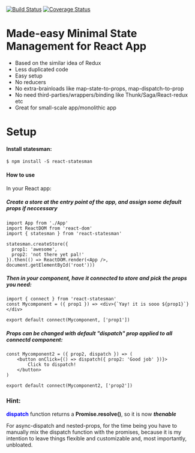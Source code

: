 [![Build Status](https://travis-ci.org/vutran1710/statesman.svg?branch=master)](https://travis-ci.org/vutran1710/statesman)
[![Coverage Status](https://coveralls.io/repos/github/vutran1710/statesman/badge.svg?branch=master)](https://coveralls.io/github/vutran1710/statesman?branch=master)

# Made-easy Minimal State Management for React App
- Based on the similar idea of Redux
- Less duplicated code
- Easy setup
- No reducers
- No extra-brainloads like map-state-to-props, map-dispatch-to-prop
- No need third-parties/wrappers/binding like Thunk/Saga/React-redux etc
- Great for small-scale app/monolithic app

# Setup

#### Install statesman:
```
$ npm install -S react-statesman
```

#### How to use
In your React app:
##### Create a store at the entry point of the app, and assign some default props if neccessary
```
import App from './App'
import ReactDOM from 'react-dom'
import { statesman } from 'react-statesman'

statesman.createStore({
  prop1: 'awesome',
  prop2: 'not there yet pal!'
}).then(() => ReactDOM.render(<App />, document.getElementById('root')))
```
##### Then in your component, have it connected to store and pick the props you need:
```
import { connect } from 'react-statesman'
const Mycomponent = ({ prop1 }) => <div>{`Yay! it is sooo ${prop1}`}</div>

export default connect(Mycomponent, ['prop1'])
```
##### Props can be changed with default "dispatch" prop applied to all connectd component:
```
const Mycomponent2 = ({ prop2, dispatch }) => (
    <button onClick={() => dispatch({ prop2: 'Good job' })}>
        Click to dispatch!
    </button>
)

export default connect(Mycomponent2, ['prop2'])
```

### Hint:
<span style="color:blue; font-weight:bold">dispatch</span> function returns a **Promise.resolve()**, so it is now ***thenable***


For async-dispatch and nested-props, for the time being you have to manually mix the dispatch function with the promises, because it is my intention to leave things flexible and customizable and, most importantly, unbloated.
